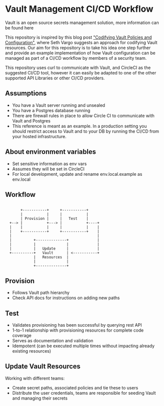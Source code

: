 # Vault Management CI/CD Workflow


Vault is an open source secrets management solution, more information can be found here <Link to Vaultproject.io>

This repository is inspired by this blog post ["Codifying Vault Policies and Configuration"][post], where Seth Vargo suggests an approach for codifying Vault resources. Our aim for this repository is to take his idea one step further and provide an example implementation of how Vault configuration can be managed as part of a CI/CD workflow by members of a security team. 

This repository uses curl to communicate with Vault, and CircleCI as the suggested CI/CD tool, however it can easily be adapted to one of the other supported API Libraries <link here> or other CI/CD providers.

## Assumptions
- You have a Vault server running and unsealed
- You have a Postgres database running
- There are firewall rules in place to allow Circle CI to communicate with Vault and Postgres
- This reference is meant as an example. In a production setting you should restrict access to Vault and to your DB by running the CI/CD from your hosted infrastructure.

## About environment variables
- Set sensitive information as env vars
- Assumes they will be set in CircleCI
- For local development, update and rename env.local.example as env.local

## Workflow
```

       +-----------+     +-----------+
       |           |     |           |
       | Provision |     |   Test    |
  +--> |           +---> |           +----+
  |    |           |     |           |    |
  |    +-----------+     +-----------+    |
  |                                       |
  |          +--------------+             |
  |          |              |             |
  |          |   Update     |             |
  +----------+   Vault      | <-----------+
             |   Resources  |
             |              |
             +--------------+
```

## Provision
- Follows Vault path hierarchy
- Check API docs for instructions on adding new paths <Link here>

## Test
- Validates provisioning has been successful by querying rest API
- 1-to-1 relationship with provisioning resources for complete code coverage
- Serves as documentation and validation
- Idempotent (can be executed multiple times without impacting already existing resources)

## Update Vault Resources
Working with different teams:
- Create secret paths, associated policies and tie these to users
- Distribute the user credentials, teams are responsible for seeding Vault and managing their secrets


[post]: https://www.hashicorp.com/blog/codifying-vault-policies-and-configuration.html
